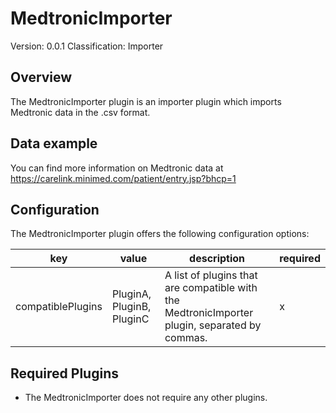 # MedtronicImporter
Version: 0.0.1
Classification: Importer

Overview
-----
The MedtronicImporter plugin is an importer plugin which imports Medtronic data in the .csv format.

Data example
-----
You can find more information on Medtronic data at https://carelink.minimed.com/patient/entry.jsp?bhcp=1

Configuration
-----
The MedtronicImporter plugin offers the following configuration options:

| key  | value | description | required |
| ------------- | ------------- |  ------------- | ------------- |
| compatiblePlugins | PluginA, PluginB, PluginC | A list of plugins that are compatible with the MedtronicImporter plugin, separated by commas. | x

Required Plugins
-----
 - The MedtronicImporter does not require any other plugins.